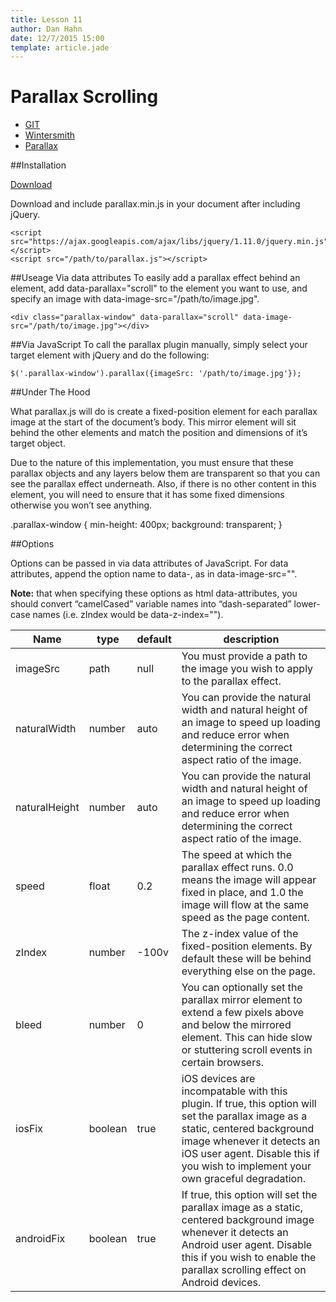 ```yaml
---
title: Lesson 11
author: Dan Hahn
date: 12/7/2015 15:00
template: article.jade
---
```


# Parallax Scrolling

* [GIT]()
* [Wintersmith](wintersmith.html)
* [Parallax](parallax.html)

##Installation

<a href="https://github.com/pixelcog/parallax.js/archive/v1.2.zip" class="btn">Download</a>

Download and include parallax.min.js in your document after including jQuery.

	<script src="https://ajax.googleapis.com/ajax/libs/jquery/1.11.0/jquery.min.js"></script>
	<script src="/path/to/parallax.js"></script>

##Useage
Via data attributes
To easily add a parallax effect behind an element, add data-parallax="scroll" to the element you want to use, and specify an image with data-image-src="/path/to/image.jpg".

	<div class="parallax-window" data-parallax="scroll" data-image-src="/path/to/image.jpg"></div>

##Via JavaScript
To call the parallax plugin manually, simply select your target element with jQuery and do the following:

	$('.parallax-window').parallax({imageSrc: '/path/to/image.jpg'});
##Under The Hood

What parallax.js will do is create a fixed-position element for each parallax image at the start of the document’s body. This mirror element will sit behind the other elements and match the position and dimensions of it’s target object.

Due to the nature of this implementation, you must ensure that these parallax objects and any layers below them are transparent so that you can see the parallax effect underneath. Also, if there is no other content in this element, you will need to ensure that it has some fixed dimensions otherwise you won’t see anything.

.parallax-window {
    min-height: 400px;
    background: transparent;
}

##Options

Options can be passed in via data attributes of JavaScript. For data attributes, append the option name to data-, as in data-image-src="".

**Note:** that when specifying these options as html data-attributes, you should convert “camelCased” variable names into “dash-separated” lower-case names (i.e. zIndex would be data-z-index="").

Name|type|	default|	description
---|---|---|---
imageSrc|	path|	null|	You must provide a path to the image you wish to apply to the parallax effect.
naturalWidth|	number|	auto|	You can provide the natural width and natural height of an image to speed up loading and reduce error when determining the correct aspect ratio of the image.
naturalHeight|	number|	auto|You can provide the natural width and natural height of an image to speed up loading and reduce error when determining the correct aspect ratio of the image.
speed|	float|	0.2|	The speed at which the parallax effect runs. 0.0 means the image will appear fixed in place, and 1.0 the image will flow at the same speed as the page content.
zIndex|	number|	-100v|	The z-index value of the fixed-position elements. By default these will be behind everything else on the page.
bleed|	number|	0|	You can optionally set the parallax mirror element to extend a few pixels above and below the mirrored element. This can hide slow or stuttering scroll events in certain browsers.
iosFix|	boolean|	true|	iOS devices are incompatable with this plugin. If true, this option will set the parallax image as a static, centered background image whenever it detects an iOS user agent. Disable this if you wish to implement your own graceful degradation.
androidFix|	boolean|	true|	If true, this option will set the parallax image as a static, centered background image whenever it detects an Android user agent. Disable this if you wish to enable the parallax scrolling effect on Android devices.